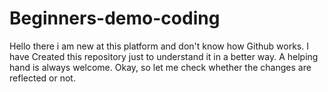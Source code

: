 # Beginners-demo-coding
Hello there
i am new at this platform and don't know how Github works. I have Created this repository just to understand it in a better way. A helping hand is always welcome.
Okay, so let me check whether the changes are reflected or not.

